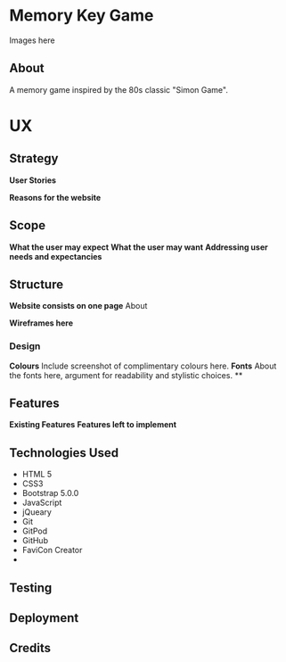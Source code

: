 # Memory Key Game
Images here
## About
A memory game inspired by the 80s classic "Simon Game". 



# UX
## Strategy 

**User Stories**

**Reasons for the website**

## Scope

**What the user may expect**
**What the user may want**
**Addressing user needs and expectancies**

## Structure
**Website consists on one page** 
About

**Wireframes here**
### Design
**Colours**
Include screenshot of complimentary colours here. 
**Fonts**
About the fonts here, argument for readability and stylistic choices.
**
## Features 
**Existing Features**
**Features left to implement**

## Technologies Used
* HTML 5
* CSS3
* Bootstrap 5.0.0
* JavaScript
* jQueary
* Git
* GitPod
* GitHub
* FaviCon Creator
* 

## Testing

## Deployment

## Credits
